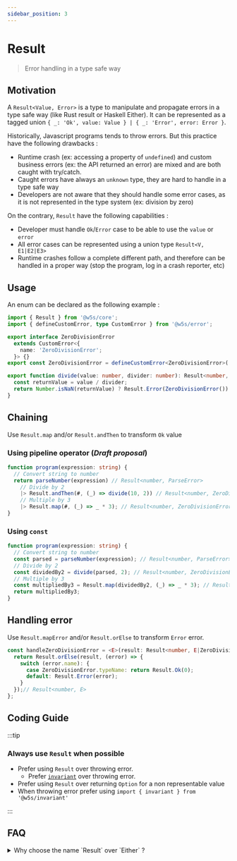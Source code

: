 ```yaml
---
sidebar_position: 3
---
```


# Result

> Error handling in a type safe way

## Motivation

A `Result<Value, Error>` is a type to manipulate and propagate errors in a type safe way (like Rust result or Haskell Either).
It can be represented as a tagged union `{ _: 'Ok', value: Value } | { _: 'Error', error: Error }`.

Historically, Javascript programs tends to throw errors. But this practice have the following drawbacks :

- Runtime crash (ex: accessing a property of `undefined`) and custom business errors (ex: the API returned an error) are mixed and are both caught with try/catch.
- Caught errors have always an `unknown` type, they are hard to handle in a type safe way
- Developers are not aware that they should handle some error cases, as it is not represented in the type system (ex: division by zero)

On the contrary, `Result` have the following capabilities :

- Developer must handle `Ok`/`Error` case to be able to use the `value` or `error`
- All error cases can be represented using a union type `Result<V, E1|E2|E3>`
- Runtime crashes follow a complete different path, and therefore can be handled in a proper way (stop the program, log in a crash reporter, etc)

## Usage

An enum can be declared as the following example :

```ts
import { Result } from '@w5s/core';
import { defineCustomError, type CustomError } from '@w5s/error';

export interface ZeroDivisionError
  extends CustomError<{
    name: 'ZeroDivisionError';
  }> {}
export const ZeroDivisionError = defineCustomError<ZeroDivisionError>('ZeroDivisionError');

export function divide(value: number, divider: number): Result<number, ZeroDivisionError> {
  const returnValue = value / divider;
  return Number.isNaN(returnValue) ? Result.Error(ZeroDivisionError()) : Result.Ok(returnValue);
}
```

## Chaining

Use `Result.map` and/or `Result.andThen` to transform `Ok` value

### Using pipeline operator (*Draft proposal*)

```ts
function program(expression: string) {
  // Convert string to number
  return parseNumber(expression) // Result<number, ParseError>
    // Divide by 2
    |> Result.andThen(#, (_) => divide(10, 2)) // Result<number, ZeroDivisionError | ParseError>
    // Multiple by 3
    |> Result.map(#, (_) => _ * 3); // Result<number, ZeroDivisionError | ParseError>
}
```

### Using `const`

```ts
function program(expression: string) {
  // Convert string to number
  const parsed = parseNumber(expression); // Result<number, ParseError>
  // Divide by 2
  const dividedBy2 = divide(parsed, 2); // Result<number, ZeroDivisionError | ParseError>
  // Multiple by 3
  const multipliedBy3 = Result.map(dividedBy2, (_) => _ * 3); // Result<number, ZeroDivisionError | ParseError>
  return multipliedBy3;
}
```

## Handling error

Use `Result.mapError` and/or `Result.orElse` to transform `Error` error.

```ts
const handleZeroDivisionError = <E>(result: Result<number, E|ZeroDivisionError>) => {
  return Result.orElse(result, (error) => {
    switch (error.name): {
      case ZeroDivisionError.typeName: return Result.Ok(0);
      default: Result.Error(error);
    }
  });// Result<number, E>
};
```

## Coding Guide

:::tip

### Always use `Result` when possible

- Prefer using `Result` over throwing error.
  - Prefer [`invariant`](./error#throwing-errors) over throwing error.
- Prefer using `Result` over returning `Option` for a non representable value
- When throwing error prefer using `import { invariant } from '@w5s/invariant'`

:::

## FAQ

<details>
<summary>
Why choose the name `Result` over `Either` ?
</summary>

It is a matter of preference. `Ok` / `Error` is more explicit than `Left` / `Right`.
Generally speaking, `W5S` packages naming tends to be often aligned with the `Rust` naming when no ECMA equivalent exists.
</details>
